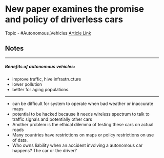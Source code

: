 # New paper examines the promise and policy of driverless cars
Topic - #Autonomous_Vehicles 
[Article Link ](https://www.brookings.edu/blog/techtank/2016/09/20/new-paper-examines-the-promise-and-policy-of-driverless-cars/)


## Notes
---
##### Benefits of autonomous vehicles:
 - improve traffic, hive infrastructure
 - lower pollution
 - better for aging populations
 
---
- can be difficult for system to operate when bad weather or inaccurate maps
- potential to be hacked because it needs wireless spectrum to talk to traffic signals and potentially other cars 
- Another problem is the ethical dilemma of testing these cars on actual roads
- Many countries have restrictions on maps or policy restrictions on use of data. 
- Who owns liability when an accident involving a autonomous car happens? The car or the driver?